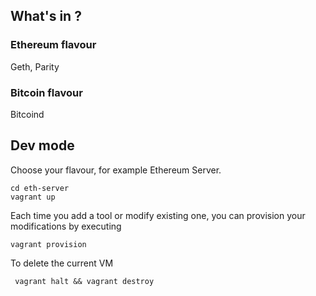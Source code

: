 ## What's in ? 

### Ethereum flavour 

Geth, Parity

### Bitcoin flavour 

Bitcoind

## Dev mode 

Choose your flavour, for example Ethereum Server. 

    cd eth-server 
    vagrant up 


Each time you add a tool or modify existing one, you can provision your modifications by executing

    vagrant provision


To delete the current VM 

     vagrant halt && vagrant destroy 